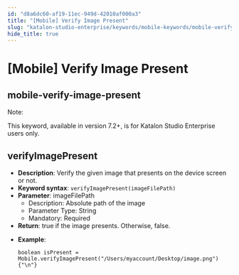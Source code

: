 ```yaml
---
id: "d8a6dc60-af19-11ec-949d-42010af000a3"
title: "[Mobile] Verify Image Present"
slug: "katalon-studio-enterprise/keywords/mobile-keywords/mobile-verify-image-present"
hide_title: true
---
```


# <a id="id_0" class="anchor_top_offset"/><a id="ariaid-title1" class="anchor_top_offset"/>[Mobile] Verify Image Present

  

## <a id="id_0__id" class="anchor_top_offset"/>mobile-verify-image-present

              
<div xmlns="http://www.w3.org/1999/xhtml" className="note note note_note"><span className="note__title">Note:</span> 
  <p className="p">This keyword, available in version 7.2+, is for Katalon Studio
    Enterprise users only.</p>
</div>
      
  

## <a id="id_0__id_1" class="anchor_top_offset"/>verifyImagePresent

              
<ul xmlns="http://www.w3.org/1999/xhtml" className="ul">   <li className="li">     <strong className="ph b">Description</strong>: Verify the given image that     presents on the device screen or not.</li>   <li className="li">     <strong className="ph b">Keyword syntax</strong>:     <code className="ph codeph">verifyImagePresent(imageFilePath)</code>   </li>   <li className="li">     <strong className="ph b">Parameter</strong>: imageFilePath      <ul className="ul">       <li className="li">Description: Absolute path of the image</li>       <li className="li">Parameter Type: String</li>       <li className="li">Mandatory: Required</li>     </ul>   </li>   <li className="li">     <strong className="ph b">Return</strong>: true if the image presents. Otherwise,     false.</li>   <li className="li">     <p className="p">       <strong className="ph b">Example</strong>:</p>     <pre className="pre codeblock"><code>boolean isPresent = Mobile.verifyImagePresent("/Users/myaccount/Desktop/image.png"){"\n"}</code></pre>   </li> </ul> 
      

